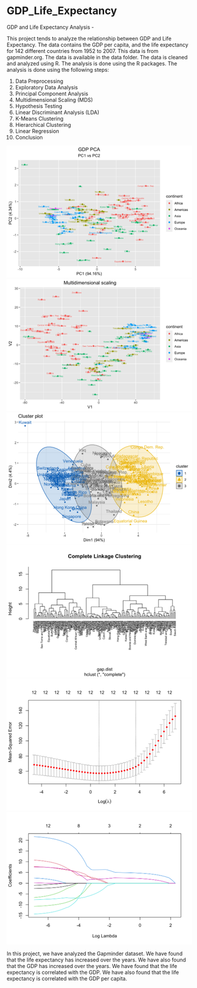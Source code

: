 # GDP_Life_Expectancy
GDP and Life Expectancy Analysis - 

This project tends to analyze the relationship between GDP and Life Expectancy. The data contains the GDP per capita, and the life expectancy for 142 different countries from 1952 to 2007. This data is from gapminder.org. The data is available in the data folder. The data is cleaned and analyzed using R. The analysis is done using the R packages. The analysis is done using the following steps:

1. Data Preprocessing
2. Exploratory Data Analysis
3. Principal Component Analysis
4. Multidimensional Scaling (MDS)
5. Hypothesis Testing
6. Linear Discriminant Analysis (LDA)
7. K-Means Clustering
8. Hierarchical Clustering
9. Linear Regression
10. Conclusion


![1](images/1.png)
![2](images/2.png)
![3](images/3.png)
![4](images/4.png)
![5](images/5.png)
![6](images/6.png)

In this project, we have analyzed the Gapminder dataset. We have found that the life expectancy has increased over the years. We have also found that the GDP has increased over the years. We have found that the life expectancy is correlated with the GDP. We have also found that the life expectancy is correlated with the GDP per capita.